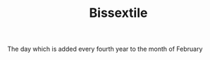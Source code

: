 ---
title: Bissextile
permalink: "/definitions/bissextile.html"
body: The day which is added every fourth year to the month of February
published_at: '2018-07-07'
layout: post
---